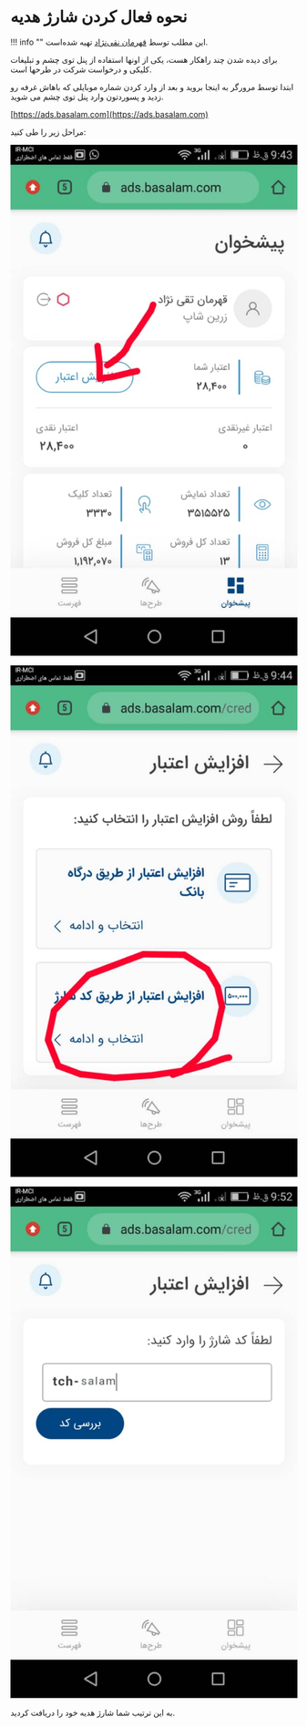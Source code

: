 # نحوه فعال کردن شارژ هدیه

!!! info ""
    این مطلب توسط [قهرمان نقی‌نژاد](https://basalam.com/zarrinshop) تهیه شده‌است.

برای دیده شدن چند راهکار هست، یکی از اونها استفاده از پنل توی چشم و تبلیغات کلیکی و درخواست شرکت در طرحها است.

ابتدا توسط مرورگر به اینجا بروید و بعد از وارد کردن شماره موبایلی که باهاش غرفه رو زدید و پسوردتون وارد پنل توی چشم می شوید.

[https://ads.basalam.com](https://ads.basalam.com)


مراحل زیر را طی کنید:

![](images/ads-1.jpeg)

![](images/ads-2.jpeg)

![](images/ads-3.jpeg)

به این ترتیب شما شارژ‌ هدیه خود را دریافت کردید.

